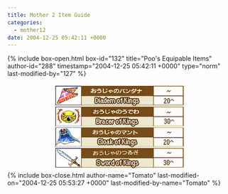```yaml
---
title: Mother 2 Item Guide
categories:
  - mother12
date: 2004-12-25 05:42:11 +0000
---
```

{% include box-open.html box-id="132" title="Poo&#039;s Equipable Items" author-id="288" timestamp="2004-12-25 05:42:11 +0000" type="norm" last-modified-by="127" %}
<center><img src="poo.jpg" /></center>
{% include box-close.html author-name="Tomato" last-modified-on="2004-12-25 05:53:27 +0000" last-modified-by-name="Tomato" %}

